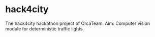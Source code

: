 # hack4city
The hack4city hackathon project of OrcaTeam. Aim: Computer vision module for deterministic traffic lights
